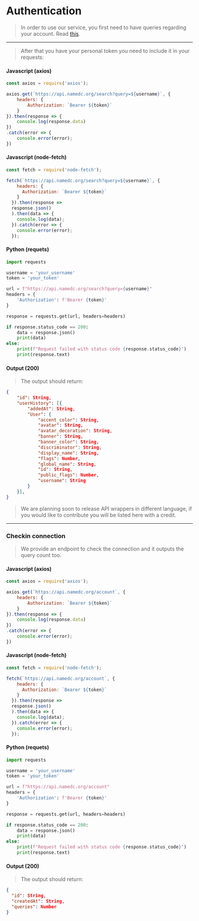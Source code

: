 # Authentication

> In order to use our service, you first need to have queries regarding your account. Read [this](./api/info.md).


---

> After that you have your personal token you need to include it in your requests:

<!-- tabs:start -->

#### **Javascript (axios)**

```javascript
const axios = require('axios');

axios.get(`https://api.namedc.org/search?query=${username}`, {
    headers: {
        Authorization: `Bearer ${token}`
    }
}).then(response => {
    console.log(response.data)
})
.catch(error => {
    console.error(error);
})


```

#### **Javascript (node-fetch)**

```javascript
const fetch = require('node-fetch');

fetch(`https://api.namedc.org/search?query=${username}`, {
    headers: {
      Authorization: `Bearer ${token}`
    }
  }).then(response => 
  response.json()
  ).then(data => {
    console.log(data);
  }).catch(error => {
    console.error(error);
  });
```

#### **Python (requets)**

```python
import requests

username = 'your_username'
token = 'your_token'

url = f"https://api.namedc.org/search?query={username}"
headers = {
    'Authorization': f'Bearer {token}'
}

response = requests.get(url, headers=headers)

if response.status_code == 200:
    data = response.json()
    print(data)
else:
    print(f"Request failed with status code {response.status_code}")
    print(response.text)
```

#### **Output (200)**

> The output should return:

```json
{
	"id": String,
	"userHistory": [{
		"addedAt": String,
		"User": {
			"accent_color": String,
			"avatar": String,
			"avatar_decoration": String,
			"banner": String,
			"banner_color": String,
			"discriminator": String,
			"display_name": String,
			"flags": Number,
			"global_name": String,
			"id": String,
			"public_flags": Number,
			"username": String
		}
	}],
}
```

<!-- tabs:end -->

> We are planning soon to release API wrappers in different language, if you would like to contribute you will be listed here with a credit.

---

### Checkin connection

> We provide an endpoint to check the connection and it outputs the query count too.

<!-- tabs:start -->

#### **Javascript (axios)**

```javascript
const axios = require('axios');

axios.get(`https://api.namedc.org/account`, {
    headers: {
        Authorization: `Bearer ${token}`
    }
}).then(response => {
    console.log(response.data)
})
.catch(error => {
    console.error(error);
})


```

#### **Javascript (node-fetch)**

```javascript
const fetch = require('node-fetch');

fetch(`https://api.namedc.org/account`, {
    headers: {
      Authorization: `Bearer ${token}`
    }
  }).then(response => 
  response.json()
  ).then(data => {
    console.log(data);
  }).catch(error => {
    console.error(error);
  });
```

#### **Python (requets)**

```python
import requests

username = 'your_username'
token = 'your_token'

url = f"https://api.namedc.org/account"
headers = {
    'Authorization': f'Bearer {token}'
}

response = requests.get(url, headers=headers)

if response.status_code == 200:
    data = response.json()
    print(data)
else:
    print(f"Request failed with status code {response.status_code}")
    print(response.text)
```

#### **Output (200)**

> The output should return:

```json
{
  "id": String,
  "createdAt": String,
  "queries": Number
}
```
<!-- tabs:end -->




